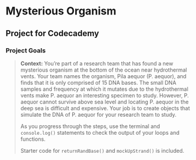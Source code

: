 # Mysterious Organism

## Project for Codecademy

### Project Goals

> **Context:** You’re part of a research team that has found a new mysterious organism at the bottom of the ocean near hydrothermal vents. Your team names the organism, Pila aequor (P. aequor), and finds that it is only comprised of 15 DNA bases. The small DNA samples and frequency at which it mutates due to the hydrothermal vents make P. aequor an interesting specimen to study. However, P. aequor cannot survive above sea level and locating P. aequor in the deep sea is difficult and expensive. Your job is to create objects that simulate the DNA of P. aequor for your research team to study.
> 
> As you progress through the steps, use the terminal and `console.log()` statements to check the output of your loops and functions. 
> 
> Starter code for `returnRandBase()` and `mockUpStrand()` is included.